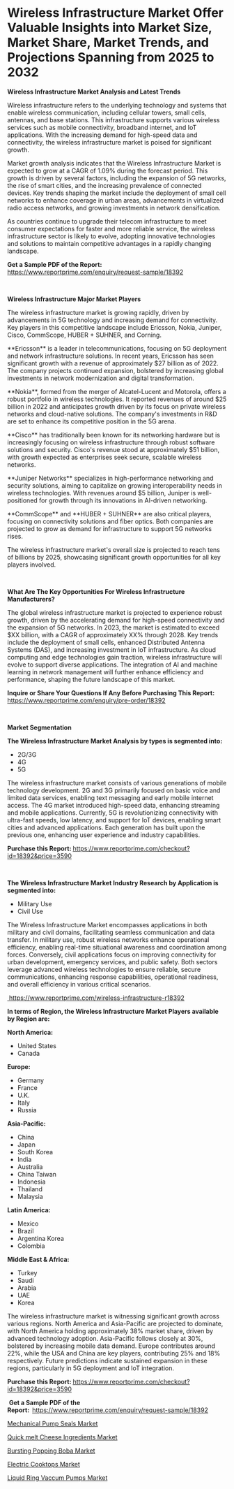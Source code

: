 <p><h1>Wireless Infrastructure Market Offer Valuable Insights into Market Size, Market Share, Market Trends, and Projections Spanning from 2025 to 2032</h1></p><p><strong>Wireless Infrastructure Market Analysis and Latest Trends</strong></p>
<p><p>Wireless infrastructure refers to the underlying technology and systems that enable wireless communication, including cellular towers, small cells, antennas, and base stations. This infrastructure supports various wireless services such as mobile connectivity, broadband internet, and IoT applications. With the increasing demand for high-speed data and connectivity, the wireless infrastructure market is poised for significant growth.</p><p>Market growth analysis indicates that the Wireless Infrastructure Market is expected to grow at a CAGR of 1.09% during the forecast period. This growth is driven by several factors, including the expansion of 5G networks, the rise of smart cities, and the increasing prevalence of connected devices. Key trends shaping the market include the deployment of small cell networks to enhance coverage in urban areas, advancements in virtualized radio access networks, and growing investments in network densification.</p><p>As countries continue to upgrade their telecom infrastructure to meet consumer expectations for faster and more reliable service, the wireless infrastructure sector is likely to evolve, adopting innovative technologies and solutions to maintain competitive advantages in a rapidly changing landscape.</p></p>
<p><strong>Get a Sample PDF of the Report:&nbsp;</strong> <a href="https://www.reportprime.com/enquiry/request-sample/18392?utm_campaign=2034&utm_medium=2&utm_source=Github&utm_content=ia&utm_term=19032025&utm_id=wireless-infrastructure">https://www.reportprime.com/enquiry/request-sample/18392</a></p>
<p>&nbsp;</p>
<p><strong>Wireless Infrastructure Major Market Players</strong></p>
<p><p>The wireless infrastructure market is growing rapidly, driven by advancements in 5G technology and increasing demand for connectivity. Key players in this competitive landscape include Ericsson, Nokia, Juniper, Cisco, CommScope, HUBER + SUHNER, and Corning.</p><p>**Ericsson** is a leader in telecommunications, focusing on 5G deployment and network infrastructure solutions. In recent years, Ericsson has seen significant growth with a revenue of approximately $27 billion as of 2022. The company projects continued expansion, bolstered by increasing global investments in network modernization and digital transformation.</p><p>**Nokia**, formed from the merger of Alcatel-Lucent and Motorola, offers a robust portfolio in wireless technologies. It reported revenues of around $25 billion in 2022 and anticipates growth driven by its focus on private wireless networks and cloud-native solutions. The company's investments in R&D are set to enhance its competitive position in the 5G arena.</p><p>**Cisco** has traditionally been known for its networking hardware but is increasingly focusing on wireless infrastructure through robust software solutions and security. Cisco's revenue stood at approximately $51 billion, with growth expected as enterprises seek secure, scalable wireless networks.</p><p>**Juniper Networks** specializes in high-performance networking and security solutions, aiming to capitalize on growing interoperability needs in wireless technologies. With revenues around $5 billion, Juniper is well-positioned for growth through its innovations in AI-driven networking.</p><p>**CommScope** and **HUBER + SUHNER** are also critical players, focusing on connectivity solutions and fiber optics. Both companies are projected to grow as demand for infrastructure to support 5G networks rises.</p><p>The wireless infrastructure market's overall size is projected to reach tens of billions by 2025, showcasing significant growth opportunities for all key players involved.</p></p>
<p>&nbsp;</p>
<p><strong>What Are The Key Opportunities For Wireless Infrastructure Manufacturers?</strong></p>
<p><p>The global wireless infrastructure market is projected to experience robust growth, driven by the accelerating demand for high-speed connectivity and the expansion of 5G networks. In 2023, the market is estimated to exceed $XX billion, with a CAGR of approximately XX% through 2028. Key trends include the deployment of small cells, enhanced Distributed Antenna Systems (DAS), and increasing investment in IoT infrastructure. As cloud computing and edge technologies gain traction, wireless infrastructure will evolve to support diverse applications. The integration of AI and machine learning in network management will further enhance efficiency and performance, shaping the future landscape of this market.</p></p>
<p><strong>Inquire or Share Your Questions If Any Before Purchasing This Report:</strong> <a href="https://www.reportprime.com/enquiry/pre-order/18392?utm_campaign=2034&utm_medium=2&utm_source=Github&utm_content=ia&utm_term=19032025&utm_id=wireless-infrastructure">https://www.reportprime.com/enquiry/pre-order/18392</a></p>
<p>&nbsp;</p>
<p><strong>Market Segmentation</strong></p>
<p><strong>The Wireless Infrastructure Market Analysis by types is segmented into:</strong></p>
<p><ul><li>2G/3G</li><li>4G</li><li>5G</li></ul></p>
<p><p>The wireless infrastructure market consists of various generations of mobile technology development. 2G and 3G primarily focused on basic voice and limited data services, enabling text messaging and early mobile internet access. The 4G market introduced high-speed data, enhancing streaming and mobile applications. Currently, 5G is revolutionizing connectivity with ultra-fast speeds, low latency, and support for IoT devices, enabling smart cities and advanced applications. Each generation has built upon the previous one, enhancing user experience and industry capabilities.</p></p>
<p><strong>Purchase this Report:&nbsp;</strong><a href="https://www.reportprime.com/checkout?id=18392&price=3590&utm_campaign=2034&utm_medium=2&utm_source=Github&utm_content=ia&utm_term=19032025&utm_id=wireless-infrastructure">https://www.reportprime.com/checkout?id=18392&price=3590</a></p>
<p>&nbsp;</p>
<p><strong>The Wireless Infrastructure Market Industry Research by Application is segmented into:</strong></p>
<p><ul><li>Military Use</li><li>Civil Use</li></ul></p>
<p><p>The Wireless Infrastructure Market encompasses applications in both military and civil domains, facilitating seamless communication and data transfer. In military use, robust wireless networks enhance operational efficiency, enabling real-time situational awareness and coordination among forces. Conversely, civil applications focus on improving connectivity for urban development, emergency services, and public safety. Both sectors leverage advanced wireless technologies to ensure reliable, secure communications, enhancing response capabilities, operational readiness, and overall efficiency in various critical scenarios.</p></p>
<p><a href="https://www.reportprime.com/wireless-infrastructure-r18392?utm_campaign=2034&utm_medium=2&utm_source=Github&utm_content=ia&utm_term=19032025&utm_id=wireless-infrastructure">&nbsp;https://www.reportprime.com/wireless-infrastructure-r18392</a></p>
<p><strong>In terms of Region, the Wireless Infrastructure Market Players available by Region are:</strong></p>
<p>
    <p> <strong> North America: </strong>
        <ul>
            <li>United States</li>
            <li>Canada</li>
        </ul>
        </p> 
    <p> <strong> Europe: </strong>
        <ul>
            <li>Germany</li>
            <li>France</li>
            <li>U.K.</li>
            <li>Italy</li>
            <li>Russia</li>
        </ul>
        </p> 
    <p> <strong> Asia-Pacific: </strong>
        <ul>
            <li>China</li>
            <li>Japan</li>
            <li>South Korea</li>
            <li>India</li>
            <li>Australia</li>
            <li>China Taiwan</li>
            <li>Indonesia</li>
            <li>Thailand</li>
            <li>Malaysia</li>
        </ul>
        </p> 
    <p> <strong> Latin America: </strong>
        <ul>
            <li>Mexico</li>
            <li>Brazil</li>
            <li>Argentina Korea</li>
            <li>Colombia</li>
        </ul>
        </p> 
    <p> <strong> Middle East & Africa: </strong>
        <ul>
            <li>Turkey</li>
            <li>Saudi</li>
            <li>Arabia</li>
            <li>UAE</li>
            <li>Korea</li>
        </ul>
    </p>
    </p>
<p><p>The wireless infrastructure market is witnessing significant growth across various regions. North America and Asia-Pacific are projected to dominate, with North America holding approximately 38% market share, driven by advanced technology adoption. Asia-Pacific follows closely at 30%, bolstered by increasing mobile data demand. Europe contributes around 22%, while the USA and China are key players, contributing 25% and 18% respectively. Future predictions indicate sustained expansion in these regions, particularly in 5G deployment and IoT integration.</p></p>
<p><strong>Purchase this Report: </strong><a href="https://www.reportprime.com/checkout?id=18392&price=3590&utm_campaign=2034&utm_medium=2&utm_source=Github&utm_content=ia&utm_term=19032025&utm_id=wireless-infrastructure">https://www.reportprime.com/checkout?id=18392&price=3590</a></p>
<p>&nbsp;<strong>Get a Sample PDF of the Report:&nbsp;&nbsp;</strong><a href="https://www.reportprime.com/enquiry/request-sample/18392?utm_campaign=2034&utm_medium=2&utm_source=Github&utm_content=ia&utm_term=19032025&utm_id=wireless-infrastructure">https://www.reportprime.com/enquiry/request-sample/18392</a></p>
<p><strong></strong></p>
<p><p><a href="https://www.linkedin.com/pulse/revenue-analysis-demand-forecast-mechanical-pump-seals-55-695vf?utm_campaign=2034&utm_medium=2&utm_source=Github&utm_content=ia&utm_term=19032025&utm_id=wireless-infrastructure">Mechanical Pump Seals Market</a></p><p><a href="https://github.com/kielbledeni0/Market-Research-Report-List-1/blob/main/quick-melt-cheese-ingredients-market.md?utm_campaign=2034&utm_medium=2&utm_source=Github&utm_content=ia&utm_term=19032025&utm_id=wireless-infrastructure">Quick melt Cheese Ingredients Market</a></p><p><a href="https://github.com/grevecodeeol/Market-Research-Report-List-1/blob/main/bursting-popping-boba-market.md?utm_campaign=2034&utm_medium=2&utm_source=Github&utm_content=ia&utm_term=19032025&utm_id=wireless-infrastructure">Bursting Popping Boba Market</a></p><p><a href="https://www.linkedin.com/pulse/revenue-demand-electric-cooktops-market-expected-grow-48-cagr-gsnhe?utm_campaign=2034&utm_medium=2&utm_source=Github&utm_content=ia&utm_term=19032025&utm_id=wireless-infrastructure">Electric Cooktops Market</a></p><p><a href="https://www.linkedin.com/pulse/liquid-ring-vaccum-pumps-market-outlook-report-insights-growth-nhc7f?utm_campaign=2034&utm_medium=2&utm_source=Github&utm_content=ia&utm_term=19032025&utm_id=wireless-infrastructure">Liquid Ring Vaccum Pumps Market</a></p></p>